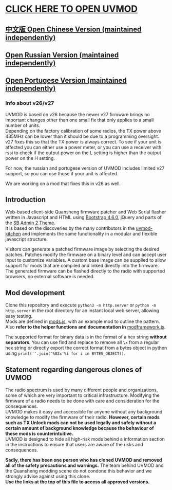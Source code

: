 # [CLICK HERE TO OPEN UVMOD](https://whosmatt.github.io/uvmod/)
## [中文版 Open Chinese Version (maintained independently)](https://uvmod.xanyi.eu.org/)
## [Open Russian Version (maintained independently)](https://uvmod.valek.net.ru/)
## [Open Portugese Version (maintained independently)](https://meshtastic.pt/QuanSheng/)

### Info about v26/v27

UVMOD is based on v26 because the newer v27 firmware brings no important changes other than one small fix that only applies to a small number of units.  
Depending on the factory calibration of some radios, the TX power above 435MHz can be lower than it should be due to a programming oversight.  
v27 fixes this so that the TX power is always correct.
To see if your unit is affected you can either use a power meter, or you can use a receiver with rssi to check if the output power on the L setting is higher than the output power on the H setting. 

For now, the russian and portugese version of UVMOD includes limited v27 support, so you can use those if your unit is affected.  

We are working on a mod that fixes this in v26 as well.  

## Introduction

Web-based client-side Quansheng firmware patcher and Web Serial flasher written in Javascript and HTML using [Bootstrap 4.6.0](https://getbootstrap.com/docs/4.6/getting-started/introduction/), jQuery and parts of the [SB Admin 2 Theme](https://startbootstrap.com/theme/sb-admin-2).  
It is based on the discoveries by the many contributors in the [uvmod-kitchen](https://github.com/amnemonic/Quansheng_UV-K5_Firmware/tree/main/uvmod_kitchen) and implements the same functionality in a modular and flexible javascript structure. 

Visitors can generate a patched firmware image by selecting the desired patches. Patches modify the firmware on a binary level and can accept user input to customize variables. A custom base image can be supplied to allow support for mods that are compiled and linked directly into the firmware.  
The generated firmware can be flashed directly to the radio with supported browsers, no external software is needed. 

## Mod development

Clone this repository and execute `python3 -m http.server` or `python -m http.server` in the root directory for an instant local web server, allowing easy testing.  
Mods are defined in [mods.js](mods.js), with an example mod to outline the pattern.  
Also __refer to the helper functions and documentation in__ [modframework.js](js/modframework.js).  

The supported format for binary data is in the format of a hex string __without separators__. You can use find and replace to remove all `\x` from a regular hex string or directly export the correct format from a bytes object in python using `print(''.join('%02x'%i for i in BYTES_OBJECT))`.

## Statement regarding dangerous clones of UVMOD

The radio spectrum is used by many different people and organizations, some of which are very important to critical infrastructure. Modifying the firmware of a radio needs to be done with care and consideration for the consequences.  
UVMOD makes it easy and accessible for anyone without any background knowledge to modify the firmware of their radio. __However, certain mods such as TX Unlock mods can not be used legally and safely without a certain amount of background knowledge because the behaviour of these mods is counterintuitive.__  
UVMOD is designed to hide all high-risk mods behind a information section in the instructions to ensure that users are aware of the risks and consequences.  

__Sadly, there has been one person who has cloned UVMOD and removed all of the safety precautions and warnings.__ The team behind UVMOD and the Quansheng modding scene do not condone this behavior and we strongly advise against using this clone.  
__Use the links at the top of this file to access all approved versions.__